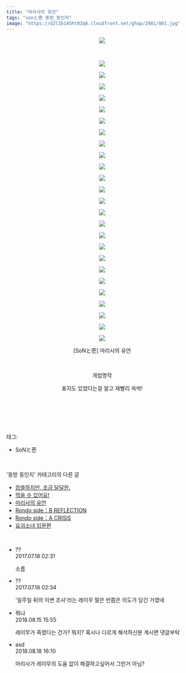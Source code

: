```yaml
---
title: "마리사의 유언"
tags: "sonと壱 동방_동인지"
image: "https://d2l1b145ht03q6.cloudfront.net/ghap/2981/001.jpg"
---
```

<div class="article">
<p style="text-align: center; clear: none; float: none;"><img src="{{ site.imgserver1 }}/ghap/2981/001.jpg"/></p>
<p style="text-align: center; clear: none; float: none;"><br/></p>
<p style="text-align: center; clear: none; float: none;"><img src="{{ site.imgserver1 }}/ghap/2981/002.jpg"/></p>
<p style="text-align: center; clear: none; float: none;"><img src="{{ site.imgserver1 }}/ghap/2981/003.jpg"/></p>
<p style="text-align: center; clear: none; float: none;"><img src="{{ site.imgserver1 }}/ghap/2981/004.jpg"/></p>
<p style="text-align: center; clear: none; float: none;"><img src="{{ site.imgserver1 }}/ghap/2981/005.jpg"/></p>
<p style="text-align: center; clear: none; float: none;"><img src="{{ site.imgserver1 }}/ghap/2981/006.jpg"/></p>
<p style="text-align: center; clear: none; float: none;"><img src="{{ site.imgserver1 }}/ghap/2981/007.jpg"/></p>
<p style="text-align: center; clear: none; float: none;"><img src="{{ site.imgserver1 }}/ghap/2981/008.jpg"/></p>
<p style="text-align: center; clear: none; float: none;"><img src="{{ site.imgserver1 }}/ghap/2981/009.jpg"/></p>
<p style="text-align: center; clear: none; float: none;"><img src="{{ site.imgserver1 }}/ghap/2981/010.jpg"/></p>
<p style="text-align: center; clear: none; float: none;"><img src="{{ site.imgserver1 }}/ghap/2981/011.jpg"/></p>
<p style="text-align: center; clear: none; float: none;"><img src="{{ site.imgserver1 }}/ghap/2981/012.jpg"/></p>
<p style="text-align: center; clear: none; float: none;"><img src="{{ site.imgserver1 }}/ghap/2981/013.jpg"/></p>
<p style="text-align: center; clear: none; float: none;"><img src="{{ site.imgserver1 }}/ghap/2981/014.jpg"/></p>
<p style="text-align: center; clear: none; float: none;"><img src="{{ site.imgserver1 }}/ghap/2981/015.jpg"/></p>
<p style="text-align: center; clear: none; float: none;"><img src="{{ site.imgserver1 }}/ghap/2981/016.jpg"/></p>
<p style="text-align: center; clear: none; float: none;"><img src="{{ site.imgserver1 }}/ghap/2981/017.jpg"/></p>
<p style="text-align: center; clear: none; float: none;"><img src="{{ site.imgserver1 }}/ghap/2981/018.jpg"/></p>
<p style="text-align: center; clear: none; float: none;"><img src="{{ site.imgserver1 }}/ghap/2981/019.jpg"/></p>
<p style="text-align: center; clear: none; float: none;"><img src="{{ site.imgserver1 }}/ghap/2981/020.jpg"/></p>
<p style="text-align: center; clear: none; float: none;"><img src="{{ site.imgserver1 }}/ghap/2981/021.jpg"/></p>
<p style="text-align: center; clear: none; float: none;"><img src="{{ site.imgserver1 }}/ghap/2981/022.jpg"/></p>
<p style="text-align: center; clear: none; float: none;"><img src="{{ site.imgserver1 }}/ghap/2981/023.jpg"/></p>
<p style="text-align: center; clear: none; float: none;"><img src="{{ site.imgserver1 }}/ghap/2981/024.jpg"/></p>
<p style="text-align: center; clear: none; float: none;"><img src="{{ site.imgserver1 }}/ghap/2981/025.jpg"/></p>
<p style="text-align: center; clear: none; float: none;"><img src="{{ site.imgserver1 }}/ghap/2981/026.jpg"/></p>
<p style="text-align: center; clear: none; float: none;">[SoNと壱] 마리사의 유언</p>
<p style="text-align: center; clear: none; float: none;"><br/></p>
<p style="text-align: center; clear: none; float: none;">개씹명작</p>
<p style="text-align: center; clear: none; float: none;">표지도 있었다는걸 알고 재빨리 쓱싹!</p>
<p style="text-align: center; clear: none; float: none;"><br/></p>
<p><br/></p>
</div><br/>
<div class="tagTrail">
<p>태그: </p>
<ul>
<li>SoNと壱</li>
</ul>
</div><br/>
<div class="another">
<p>'동방 동인지' 카테고리의 다른 글</p>
<ul>
<li><a href="/ghap_2993">씁쓸하지만, 조금 달달한.</a></li>
<li><a href="/ghap_2986">먹을 수 있어요!</a></li>
<li><a href="/ghap_2981">마리사의 유언</a></li>
<li><a href="/ghap_2977">Rondo side：B REFLECTION</a></li>
<li><a href="/ghap_2976">Rondo side：A CRISIS</a></li>
<li><a href="/ghap_2975">요괴소녀 입문편</a></li>
</ul>
</div><br/>
<div class="cb_module cb_fluid">
<div class="cb_wrt cb_profile">
<div class="comment">
<ul>
<li class="cb_thumb_off" id="comment15038186">
<div class="cb_comment_area">
<div class="cb_info_area">
<div class="cb_section">
<span class="cb_nick_name">??</span>
</div>
<div class="cb_section">
<span class="cb_date">2017.07.18 02:31 </span>
</div>
</div>
<div class="cb_dsc_comment">
<p class="cb_dsc">
											소름 
										</p>
</div>
</div></li>
<li class="cb_thumb_off" id="comment15038190">
<div class="cb_comment_area">
<div class="cb_info_area">
<div class="cb_section">
<span class="cb_nick_name">??</span>
</div>
<div class="cb_section">
<span class="cb_date">2017.07.18 02:34 </span>
</div>
</div>
<div class="cb_dsc_comment">
<p class="cb_dsc">
											'일주일 뒤의 이변 조사'라는 레이무 말은 반쯤은 의도가 담긴 거였네
										</p>
</div>
</div></li>
<li class="cb_thumb_off" id="comment15309203">
<div class="cb_comment_area">
<div class="cb_info_area">
<div class="cb_section">
<span class="cb_nick_name">뭐냐</span>
</div>
<div class="cb_section">
<span class="cb_date">2018.08.15 15:55 </span>
</div>
</div>
<div class="cb_dsc_comment">
<p class="cb_dsc">
											레이무가 죽였다는 건가? 뭐지? 혹시나 다르게 해석하신분 계시면 댓글부탁
										</p>
</div>
</div></li>
<li class="cb_thumb_off" id="comment15311510">
<div class="cb_comment_area">
<div class="cb_info_area">
<div class="cb_section">
<span class="cb_nick_name">asd</span>
</div>
<div class="cb_section">
<span class="cb_date">2018.08.18 16:10 </span>
</div>
</div>
<div class="cb_dsc_comment">
<p class="cb_dsc">
											마리사가 레이무의 도움 없이 해결하고싶어서 그런거 아님?
										</p>
</div>
</div></li>
</ul>
</div>
</div><!-- commentList close -->
</div><br/>
